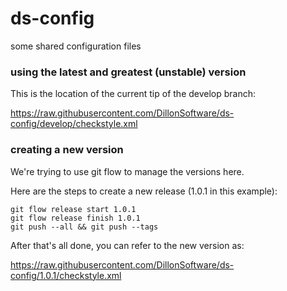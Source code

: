# ds-config

some shared configuration files

### using the latest and greatest (unstable) version

This is the location of the current tip of the develop branch:

https://raw.githubusercontent.com/DillonSoftware/ds-config/develop/checkstyle.xml

### creating a new version

We're trying to use git flow to manage the versions here.

Here are the steps to create a new release (1.0.1 in this example):

	git flow release start 1.0.1
	git flow release finish 1.0.1
	git push --all && git push --tags

After that's all done, you can refer to the new version as:

https://raw.githubusercontent.com/DillonSoftware/ds-config/1.0.1/checkstyle.xml
